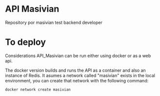 # API Masivian
Repository por masivian test backend developer

# To deploy

Considerations
API_Masivian can be run either using docker or as a web api.

The docker version builds and runs the API as a container and also an instance of Redis.
It asumes a network called "masivian" exists in the local environment,
you can create that network with the following command:

```
docker network create masivian
```
